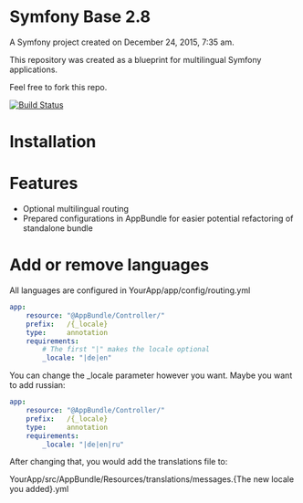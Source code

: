 Symfony Base 2.8
================

A Symfony project created on December 24, 2015, 7:35 am.

This repository was created as a blueprint for multilingual Symfony applications.

Feel free to fork this repo.

[![Build Status](https://travis-ci.org/CoalaJoe/Symfony-Base-2.8.svg?branch=master)](https://travis-ci.org/CoalaJoe/Symfony-Base-2.8)

# Installation

# Features

* Optional multilingual routing
* Prepared configurations in AppBundle for easier potential refactoring of standalone bundle

# Add or remove languages

All languages are configured in YourApp/app/config/routing.yml

```yaml
app:
    resource: "@AppBundle/Controller/"
    prefix:   /{_locale}
    type:     annotation
    requirements:
        # The first "|" makes the locale optional
        _locale: "|de|en"
```

You can change the _locale parameter however you want. Maybe you want to add russian:

```yaml
app:
    resource: "@AppBundle/Controller/"
    prefix:   /{_locale}
    type:     annotation
    requirements:
        _locale: "|de|en|ru"
```

After changing that, you would add the translations file to: 

YourApp/src/AppBundle/Resources/translations/messages.{The new locale you added}.yml